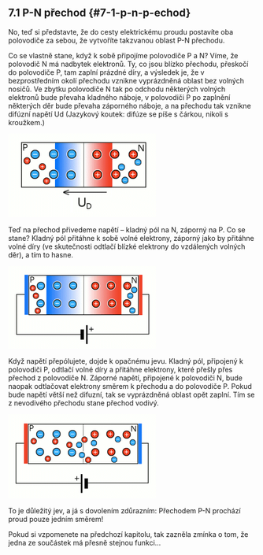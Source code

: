 ## 7.1 P-N přechod {#7-1-p-n-p-echod}

No, teď si představte, že do cesty elektrickému proudu postavíte oba polovodiče za sebou, že vytvoříte takzvanou oblast P-N přechodu.

Co se vlastně stane, když k sobě připojíme polovodiče P a N? Víme, že polovodič N má nadbytek elektronů. Ty, co jsou blízko přechodu, přeskočí do polovodiče P, tam zaplní prázdné díry, a výsledek je, že v bezprostředním okolí přechodu vznikne vyprázdněná oblast bez volných nosičů. Ve zbytku polovodiče N tak po odchodu některých volných elektronů bude převaha kladného náboje, v polovodiči P po zaplnění některých děr bude převaha záporného náboje, a na přechodu tak vznikne difúzní napětí Ud (Jazykový koutek: difúze se píše s čárkou, nikoli s kroužkem.)

![86-1.png](../images/000380.png)

Teď na přechod přivedeme napětí – kladný pól na N, záporný na P. Co se stane? Kladný pól přitáhne k sobě volné elektrony, záporný jako by přitáhne volné díry (ve skutečnosti odtlačí blízké elektrony do vzdálených volných děr), a tím to hasne.

![86-2.png](../images/000000.png)

Když napětí přepólujete, dojde k opačnému jevu. Kladný pól, připojený k polovodiči P, odtlačí volné díry a přitáhne elektrony, které přešly přes přechod z polovodiče N. Záporné napětí, připojené k polovodiči N, bude naopak odtlačovat elektrony směrem k přechodu a do polovodiče P. Pokud bude napětí větší než difuzní, tak se vyprázdněná oblast opět zaplní. Tím se z nevodivého přechodu stane přechod vodivý.

![86-3.png](../images/000044.png)

To je důležitý jev, a já s dovolením zdůrazním: Přechodem P-N prochází proud pouze jedním směrem!

Pokud si vzpomenete na předchozí kapitolu, tak zazněla zmínka o tom, že jedna ze součástek má přesně stejnou funkci…
